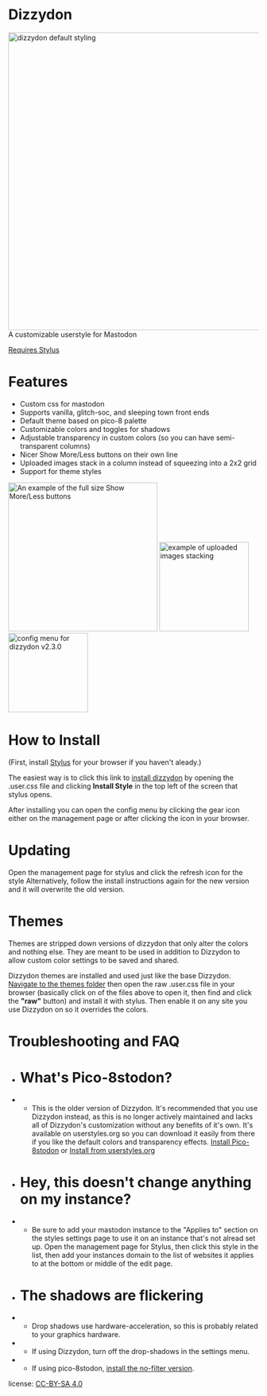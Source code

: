 # Dizzydon
<img src="https://raw.githubusercontent.com/dizzy-labs/dizzydon/master/screenshots/dizzydon-default.png" width="600px" alt="dizzydon default styling">
A customizable userstyle for Mastodon

[Requires Stylus](https://add0n.com/stylus.html)

# Features
* Custom css for mastodon
* Supports vanilla, glitch-soc, and sleeping town front ends
* Default theme based on pico-8 palette
* Customizable colors and toggles for shadows
* Adjustable transparency in custom colors (so you can have semi-transparent columns)
* Nicer Show More/Less buttons on their own line
* Uploaded images stack in a column instead of squeezing into a 2x2 grid
* Support for theme styles

<img src="https://raw.githubusercontent.com/dizzy-labs/dizzydon/master/screenshots/dizzydon-better-spoilers.png" width="300px" alt="An example of the full size Show More/Less buttons"> <img src="https://raw.githubusercontent.com/dizzy-labs/dizzydon/master/screenshots/dizzydon-upload-images.png" width="180px" alt="example of uploaded images stacking"> <img src="https://raw.githubusercontent.com/dizzy-labs/dizzydon/master/screenshots/dizzydon-configuration.png" width="160px" alt="config menu for dizzydon v2.3.0">

# How to Install
(First, install [Stylus](https://add0n.com/stylus.html) for your browser if you haven't aleady.)

The easiest way is to click this link to [install dizzydon](https://raw.githubusercontent.com/dizzy-labs/dizzydon/master/dizzydon_source.user.css) by opening the .user.css file and clicking <b>Install Style</b> in the top left of the screen that stylus opens.

After installing you can open the config menu by clicking the gear icon either on the management page or after clicking the icon in your browser.

# Updating
Open the management page for stylus and click the refresh icon for the style
Alternatively, follow the install instructions again for the new version and it will overwrite the old version.

# Themes
Themes are stripped down versions of dizzydon that only alter the colors and nothing else. They are meant to be used in addition to Dizzydon to allow custom color settings to be saved and shared.

Dizzydon themes are installed and used just like the base Dizzydon.
[Navigate to the themes folder](https://github.com/dizzy-labs/dizzydon/tree/master/themes) then open the raw <theme>.user.css file in your browser (basically click on of the files above to open it, then find and click the <b>"raw"</b> button) and install it with stylus. Then enable it on any site you use Dizzydon on so it overrides the colors.

# Troubleshooting and FAQ
* # What's Pico-8stodon?
* * This is the older version of Dizzydon. It's recommended that you use Dizzydon instead, as this is no longer actively maintained and lacks all of Dizzydon's customization without any benefits of it's own. It's available on userstyles.org so you can download it easily from there if you like the default colors and transparency effects.
[Install Pico-8stodon](https://raw.githubusercontent.com/dizzy-labs/dizzydon/master/pico-8stodon.user.css) or [Install from userstyles.org](https://userstyles.org/styles/163455/pico-8stodon) 
* # Hey, this doesn't change anything on my instance?
* * Be sure to add your mastodon instance to the "Applies to" section on the styles settings page to use it on an instance that's not alread set up. Open the management page for Stylus, then click this style in the list, then add your instances domain to the list of websites it applies to at the bottom or middle of the edit page.

* # The shadows are flickering
* * Drop shadows use hardware-acceleration, so this is probably related to your graphics hardware.
* * If using Dizzydon, turn off the drop-shadows in the settings menu.
* * If using pico-8stodon, [install the no-filter version](https://raw.githubusercontent.com/dizzy-labs/dizzydon/master/pico-8stodon_no-filter.user.css).

license: [CC-BY-SA 4.0](https://creativecommons.org/licenses/by-sa/4.0/) 

